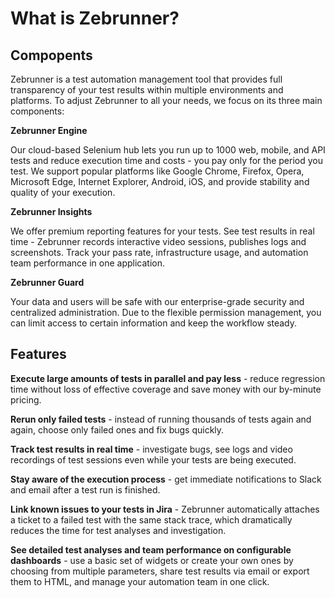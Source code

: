 

# What is Zebrunner?

## Compopents
Zebrunner is a test automation management tool that provides full transparency of your test results within multiple environments and platforms. 
To adjust Zebrunner to all your needs, we focus on its three main components:


**Zebrunner Engine**

Our cloud-based Selenium hub lets you run up to 1000 web, mobile, and API tests and reduce execution time and costs - you pay only for the period you test. We support popular platforms like Google Chrome, Firefox, Opera, Microsoft Edge, Internet Explorer, Android, iOS, and provide stability and quality of your execution.


**Zebrunner Insights**

We offer premium reporting features for your tests. See test results in real time - Zebrunner records interactive video sessions, publishes logs and screenshots. Track your pass rate, infrastructure usage, and automation team performance in one application.


**Zebrunner Guard**

Your data and users will be safe with our enterprise-grade security and centralized administration. Due to the flexible permission management, you can limit access to certain information and keep the workflow steady.

## Features

**Execute large amounts of tests in parallel and pay less** - reduce regression time without loss of effective coverage and save money with our by-minute pricing.

**Rerun only failed tests** - instead of running thousands of tests again and again, choose only failed ones and fix bugs quickly.

**Track test results in real time** - investigate bugs, see logs and video recordings of test sessions even while your tests are being executed.

**Stay aware of the execution process** - get immediate notifications to Slack and email after a test run is finished.

**Link known issues to your tests in Jira** - Zebrunner automatically attaches a ticket to a failed test with the same stack trace, which dramatically reduces the time for test analyses and investigation.

**See detailed test analyses and team performance on configurable dashboards** - use a basic set of widgets or create your own ones by choosing from multiple parameters, share test results via email or export them to HTML, and manage your automation team in one click.
